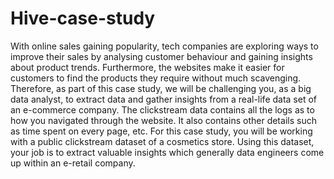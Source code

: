 # Hive-case-study
With online sales gaining popularity, tech companies are exploring ways to improve their sales by analysing customer behaviour and gaining insights about product trends. Furthermore, the websites make it easier for customers to find the products they require without much scavenging. 
Therefore, as part of this case study, we will be challenging you, as a big data analyst, to extract data and gather insights from a real-life data set of an e-commerce company.
The clickstream data contains all the logs as to how you navigated through the website. It also contains other details such as time spent on every page, etc.
For this case study, you will be working with a public clickstream dataset of a cosmetics store. Using this dataset, your job is to extract valuable insights which generally data engineers come up within an e-retail company. 
